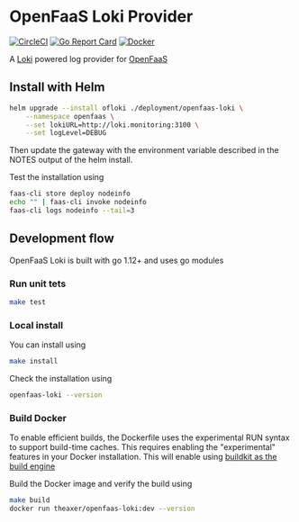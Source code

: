 # OpenFaaS Loki Provider

[![CircleCI](https://img.shields.io/circleci/build/github/LucasRoesler/openfaas-loki/master.svg)](https://circleci.com/gh/LucasRoesler/openfaas-loki) [![Go Report Card](https://goreportcard.com/badge/github.com/LucasRoesler/openfaas-loki)](https://goreportcard.com/report/github.com/LucasRoesler/openfaas-loki) [![Docker](https://img.shields.io/docker/pulls/theaxer/openfaas-loki.svg)](https://cloud.docker.com/repository/docker/theaxer/openfaas-loki)

A [Loki](https://github.com/grafana/loki) powered log provider for [OpenFaaS](https://www.openfaas.com)

## Install with Helm

```sh
helm upgrade --install ofloki ./deployment/openfaas-loki \
    --namespace openfaas \
    --set lokiURL=http://loki.monitoring:3100 \
    --set logLevel=DEBUG
```

Then update the gateway with the environment variable described in the NOTES output of the helm install.

Test the installation using

```sh
faas-cli store deploy nodeinfo
echo "" | faas-cli invoke nodeinfo
faas-cli logs nodeinfo --tail=3
```

## Development flow
OpenFaaS Loki is built with go 1.12+ and uses go modules

### Run unit tets

```sh
make test
```


### Local install

You can install using
```sh
make install
```

Check the installation using

```sh
openfaas-loki --version
```


### Build Docker
To enable efficient builds, the Dockerfile uses the experimental RUN syntax to support build-time caches. This requires enabling the "experimental" features in your Docker installation.  This will enable using [buildkit as the build engine](https://github.com/moby/buildkit/blob/master/frontend/dockerfile/docs/experimental.md#run---mounttypecache)

Build the Docker image and verify the build using

```sh
make build
docker run theaxer/openfaas-loki:dev --version
```

